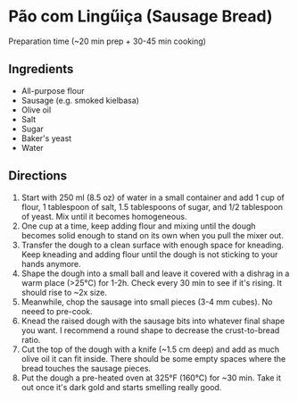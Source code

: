 # Pão com Lingűiça (Sausage Bread)
Preparation time (~20 min prep + 30-45 min cooking)

## Ingredients
* All-purpose flour
* Sausage (e.g. smoked kielbasa)
* Olive oil
* Salt
* Sugar
* Baker's yeast
* Water

## Directions
1. Start with 250 ml (8.5 oz) of water in a small container and add 1 cup of flour, 1 tablespoon of salt, 1.5 tablespoons of sugar, and 1/2 tablespoon of yeast. Mix until it becomes homogeneous.
2. One cup at a time, keep adding flour and mixing until the dough becomes solid enough to stand on its own when you pull the mixer out.
3. Transfer the dough to a clean surface with enough space for kneading. Keep kneading and adding flour until the dough is not sticking to your hands anymore.
4. Shape the dough into a small ball and leave it covered with a dishrag in a warm place (>25°C) for 1-2h. Check every 30 min to see if it's rising. It should rise to ~2x size.
5. Meanwhile, chop the sausage into small pieces (3-4 mm cubes). No neeed to pre-cook.
6. Knead the raised dough with the sausage bits into whatever final shape you want. I recommend a round shape to decrease the crust-to-bread ratio.
7. Cut the top of the dough with a knife (~1.5 cm deep) and add as much olive oil it can fit inside. There should be some empty spaces where the bread touches the sausage pieces.
8. Put the dough a pre-heated oven at 325°F (160°C) for ~30 min. Take it out once it's dark gold and starts smelling really good.
